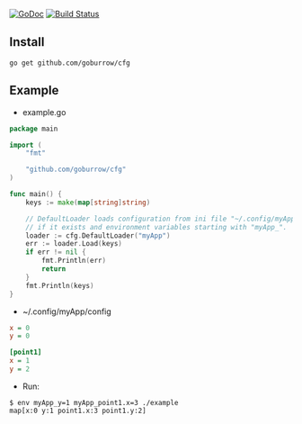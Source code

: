 [![GoDoc](https://godoc.org/github.com/goburrow/cfg?status.svg)](https://godoc.org/github.com/goburrow/cfg)
[![Build Status](https://travis-ci.org/goburrow/cfg.svg?branch=master)](https://travis-ci.org/goburrow/cfg)

## Install
```
go get github.com/goburrow/cfg
```

## Example

* example.go
```go
package main

import (
	"fmt"

	"github.com/goburrow/cfg"
)

func main() {
	keys := make(map[string]string)

	// DefaultLoader loads configuration from ini file "~/.config/myApp/config"
	// if it exists and environment variables starting with "myApp_".
	loader := cfg.DefaultLoader("myApp")
	err := loader.Load(keys)
	if err != nil {
		fmt.Println(err)
		return
	}
	fmt.Println(keys)
}
```

* ~/.config/myApp/config
```ini
x = 0
y = 0

[point1]
x = 1
y = 2
```

* Run:
```
$ env myApp_y=1 myApp_point1.x=3 ./example
map[x:0 y:1 point1.x:3 point1.y:2]
```
